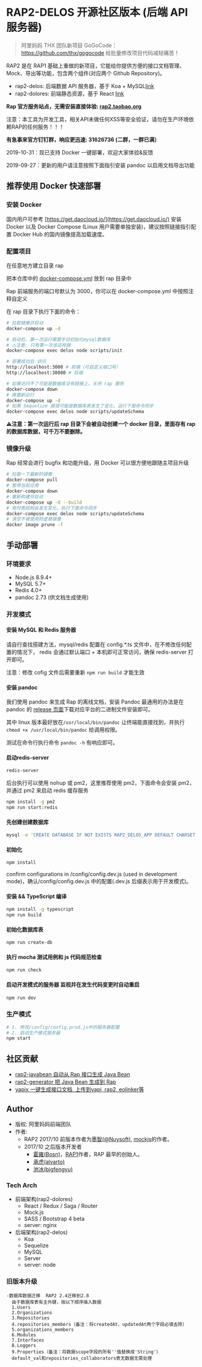 # RAP2-DELOS 开源社区版本 (后端 API 服务器)

> 阿里妈妈 THX 团队新项目 GoGoCode：https://github.com/thx/gogocode 给批量修改项目代码减轻痛苦！

RAP2 是在 RAP1 基础上重做的新项目，它能给你提供方便的接口文档管理、Mock、导出等功能，包含两个组件(对应两个 Github Repository)。

- rap2-delos: 后端数据 API 服务器，基于 Koa + MySQL[link](http://github.com/thx/rap2-delos)
- rap2-dolores: 前端静态资源，基于 React [link](http://github.com/thx/rap2-dolores)


**Rap 官方服务站点，无需安装直接体验: [rap2.taobao.org](http://rap2.taobao.org)**

注意：本工具为开发工具，相关API未做任何XSS等安全验证，请勿在生产环境依赖RAP的任何服务！！！

**有急事来官方钉钉群，响应更迅速: 31626736 (二群，一群已满）**

2019-10-31：现已支持 Docker 一键部署，欢迎大家体验&反馈

2019-09-27：更新的用户请注意按照下面指引安装 pandoc 以启用文档导出功能


## 推荐使用 Docker 快速部署

### 安装 Docker

国内用户可参考 [https://get.daocloud.io/](https://get.daocloud.io/) 安装 Docker 以及 Docker Compose (Linux 用户需要单独安装)，建议按照链接指引配置 Docker Hub 的国内镜像提高加载速度。

### 配置项目

在任意地方建立目录 rap

把本仓库中的 [docker-compose.yml](https://raw.githubusercontent.com/thx/rap2-delos/master/docker-compose.yml) 放到 rap 目录中

Rap 前端服务的端口号默认为 3000，你可以在 docker-compose.yml 中按照注释自定义

在 rap 目录下执行下面的命令：

```sh
# 拉取镜像并启动
docker-compose up -d

# 启动后，第一次运行需要手动初始化mysql数据库
# ⚠️注意: 只有第一次该这样做
docker-compose exec delos node scripts/init

# 部署成功后 访问
http://localhost:3000 # 前端（可自定义端口号）
http://localhost:38080 # 后端

# 如果访问不了可能是数据库没有链接上，关闭 rap 服务
docker-compose down
# 再重新运行
docker-compose up -d
# 如果 Sequelize 报错可能是数据库表发生了变化，运行下面命令同步
docker-compose exec delos node scripts/updateSchema
```

**⚠️注意：第一次运行后 rap 目录下会被自动创建一个 docker 目录，里面存有 rap 的数据库数据，可千万不要删除。**

### 镜像升级

Rap 经常会进行 bugfix 和功能升级，用 Docker 可以很方便地跟随主项目升级

```sh
# 拉取一下最新的镜像
docker-compose pull
# 暂停当前应用
docker-compose down
# 重新构建并启动
docker-compose up -d --build
# 有时表结构会发生变化，执行下面命令同步
docker-compose exec delos node scripts/updateSchema
# 清空不被使用的虚悬镜像
docker image prune -f
```

## 手动部署

### 环境要求

- Node.js 8.9.4+
- MySQL 5.7+
- Redis 4.0+
- pandoc 2.73 (供文档生成使用)

### 开发模式

#### 安装 MySQL 和 Redis 服务器

请自行查找搭建方法，mysql/redis 配置在 config.\*.ts 文件中，在不修改任何配置的情况下，
redis 会通过默认端口 + 本机即可正常访问，确保 redis-server 打开即可。

注意：修改 cofig 文件后需要重新 `npm run build` 才能生效

#### 安装 pandoc

我们使用 pandoc 来生成 Rap 的离线文档，安装 Pandoc 最通用的办法是在 pandoc 的 [release 页面](https://github.com/jgm/pandoc/releases/tag/2.7.3)下载对应平台的二进制文件安装即可。

其中 linux 版本最好放在`/usr/local/bin/pandoc` 让终端能直接找到，并执行 `chmod +x /usr/local/bin/pandoc` 给调用权限。

测试在命令行执行命令 `pandoc -h` 有响应即可。

#### 启动redis-server

```sh
redis-server
```

后台执行可以使用 nohup 或 pm2，这里推荐使用 pm2，下面命令会安装 pm2，并通过 pm2 来启动 redis 缓存服务

```bash
npm install -g pm2
npm run start:redis
```

#### 先创建创建数据库

```bash
mysql -e 'CREATE DATABASE IF NOT EXISTS RAP2_DELOS_APP DEFAULT CHARSET utf8 COLLATE utf8_general_ci'
```

#### 初始化

```bash
npm install
```

confirm configurations in /config/config.dev.js (used in development mode)，确认/config/config.dev.js 中的配置(.dev.js 后缀表示用于开发模式)。

#### 安装 && TypeScript 编译

```bash
npm install -g typescript
npm run build
```

#### 初始化数据库表

```bash
npm run create-db
```

#### 执行 mocha 测试用例和 js 代码规范检查

```bash
npm run check
```

#### 启动开发模式的服务器 监视并在发生代码变更时自动重启
```bash
npm run dev
```

### 生产模式

```sh
# 1. 修改/config/config.prod.js中的服务器配置
# 2. 启动生产模式服务器
npm start

```

## 社区贡献

- [rap2-javabean 自动从 Rap 接口生成 Java Bean](https://github.com/IndiraFinish/rap2-javabean)
- [rap2-generator 把 Java Bean 生成到 Rap](https://github.com/kings1990/rap2-generator)
- [yapix 一键生成接口文档, 上传到yapi, rap2, eolinker等](https://github.com/jetplugins/yapix)

## Author

- 版权: 阿里妈妈前端团队
- 作者:
  - RAP2 2017/10 前版本作者为[墨智(@Nuysoft)](https://github.com/nuysoft/), [mockjs](mockjs.com)的作者。
  - 2017/10 之后版本开发者
    - [霍雍(Bosn)](http://github.com/bosn/)，[RAP1](http://github.com/thx/RAP)作者，RAP 最早的创始人。
    - [承虎(alvarto)](http://github.com/alvarto/)
    - [池冰(bigfengyu)](https://github.com/bigfengyu)

### Tech Arch

- 前端架构(rap2-dolores)
  - React / Redux / Saga / Router
  - Mock.js
  - SASS / Bootstrap 4 beta
  - server: nginx
- 后端架构(rap2-delos)
  - Koa
  - Sequelize
  - MySQL
  - Server
  - server: node

### 旧版本升级
    
    -数据库数据迁移  RAP2 2.4迁移到2.8
      由于数据库表有主外键，按以下顺序插入数据
      1.Users
      2.Organizations
      3.Repositories
      4.repositories_members（备注：将createdAt、updatedAt两个字段必填去除）
      5.organizations_members
      6.Modules
      7.Interfaces
      8.Loggers
      9.Properties（备注：将数据scope字段的所有''值替换成'String'）
      default_val和repositories_collaborators表无数据无需处理
      
    
